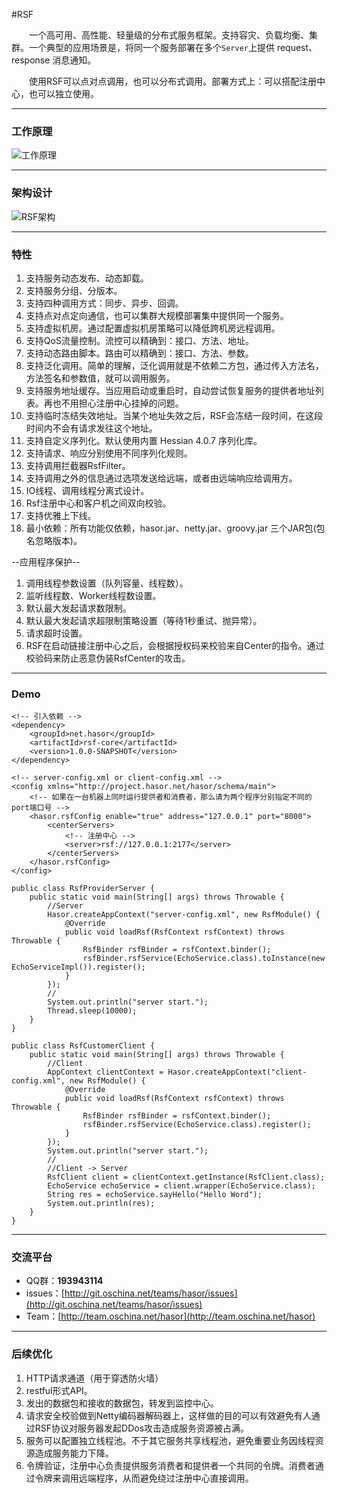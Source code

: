 #RSF

&emsp;&emsp;一个高可用、高性能、轻量级的分布式服务框架。支持容灾、负载均衡、集群。一个典型的应用场景是，将同一个服务部署在多个`Server`上提供 request、response 消息通知。

&emsp;&emsp;使用RSF可以点对点调用，也可以分布式调用。部署方式上：可以搭配注册中心，也可以独立使用。

----------
### 工作原理
![工作原理](http://project.hasor.net/resources/224933_BV6Q_1166271.jpg)

----------
### 架构设计
![RSF架构](http://project.hasor.net/resources/002011_mz60_1166271.jpg)

----------
### 特性
01. 支持服务动态发布、动态卸载。
02. 支持服务分组、分版本。
03. 支持四种调用方式：同步、异步、回调。
04. 支持点对点定向通信，也可以集群大规模部署集中提供同一个服务。
05. 支持虚拟机房。通过配置虚拟机房策略可以降低跨机房远程调用。
06. 支持QoS流量控制。流控可以精确到：接口、方法、地址。
07. 支持动态路由脚本。路由可以精确到：接口、方法、参数。
08. 支持泛化调用。简单的理解，泛化调用就是不依赖二方包，通过传入方法名，方法签名和参数值，就可以调用服务。
09. 支持服务地址缓存。当应用启动或重启时，自动尝试恢复服务的提供者地址列表。再也不用担心注册中心挂掉的问题。
10. 支持临时冻结失效地址。当某个地址失效之后，RSF会冻结一段时间，在这段时间内不会有请求发往这个地址。
11. 支持自定义序列化。默认使用内置 Hessian 4.0.7 序列化库。
12. 支持请求、响应分别使用不同序列化规则。
13. 支持调用拦截器RsfFilter。
14. 支持调用之外的信息通过选项发送给远端，或者由远端响应给调用方。
15. IO线程、调用线程分离式设计。
16. Rsf注册中心和客户机之间双向校验。
17. 支持优雅上下线。
18. 最小依赖：所有功能仅依赖，hasor.jar、netty.jar、groovy.jar 三个JAR包(包名忽略版本)。

--应用程序保护--

01. 调用线程参数设置（队列容量、线程数）。
02. 监听线程数、Worker线程数设置。
03. 默认最大发起请求数限制。
04. 默认最大发起请求超限制策略设置（等待1秒重试、抛异常）。
05. 请求超时设置。
06. RSF在启动链接注册中心之后，会根据授权码来校验来自Center的指令。通过校验码来防止恶意伪装RsfCenter的攻击。

----------
### Demo
	<!-- 引入依赖 -->
	<dependency>
		<groupId>net.hasor</groupId>
		<artifactId>rsf-core</artifactId>
		<version>1.0.0-SNAPSHOT</version>
	</dependency>

	<!-- server-config.xml or client-config.xml -->
	<config xmlns="http://project.hasor.net/hasor/schema/main">
		<!-- 如果在一台机器上同时运行提供者和消费者，那么请为两个程序分别指定不同的 port端口号 -->
		<hasor.rsfConfig enable="true" address="127.0.0.1" port="8000">
			<centerServers>
				<!-- 注册中心 -->
				<server>rsf://127.0.0.1:2177</server>
			</centerServers>
		</hasor.rsfConfig>
	</config>

	public class RsfProviderServer {
	    public static void main(String[] args) throws Throwable {
	        //Server
	        Hasor.createAppContext("server-config.xml", new RsfModule() {
	            @Override
	            public void loadRsf(RsfContext rsfContext) throws Throwable {
	                RsfBinder rsfBinder = rsfContext.binder();
	                rsfBinder.rsfService(EchoService.class).toInstance(new EchoServiceImpl()).register();
	            }
	        });
	        //
	        System.out.println("server start.");
	        Thread.sleep(10000);
	    }
	}

	public class RsfCustomerClient {
	    public static void main(String[] args) throws Throwable {
	        //Client
	        AppContext clientContext = Hasor.createAppContext("client-config.xml", new RsfModule() {
	            @Override
	            public void loadRsf(RsfContext rsfContext) throws Throwable {
	                RsfBinder rsfBinder = rsfContext.binder();
	                rsfBinder.rsfService(EchoService.class).register();
	            }
	        });
	        System.out.println("server start.");
	        //
	        //Client -> Server
	        RsfClient client = clientContext.getInstance(RsfClient.class);
	        EchoService echoService = client.wrapper(EchoService.class);
	        String res = echoService.sayHello("Hello Word");
	        System.out.println(res);
	    }
	}

----------
### 交流平台

* QQ群：**193943114**
* issues：[http://git.oschina.net/teams/hasor/issues](http://git.oschina.net/teams/hasor/issues)
* Team：[http://team.oschina.net/hasor](http://team.oschina.net/hasor)

----------
### 后续优化
1. HTTP请求通道（用于穿透防火墙）
2. restful形式API。
3. 发出的数据包和接收的数据包，转发到监控中心。
4. 请求安全校验做到Netty编码器解码器上，这样做的目的可以有效避免有人通过RSF协议对服务器发起DDos攻击造成服务资源被占满。
5. 服务可以配置独立线程池。不于其它服务共享线程池，避免重要业务因线程资源造成服务能力下降。
6. 令牌验证，注册中心负责提供服务消费者和提供者一个共同的令牌。消费者通过令牌来调用远端程序，从而避免绕过注册中心直接调用。